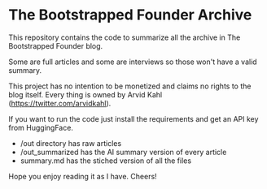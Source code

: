 # The Bootstrapped Founder Archive

This repository contains the code to summarize all the archive in The Bootstrapped Founder blog.

Some are full articles and some are interviews so those won't have a valid summary.

This project has no intention to be monetized and claims no rights to the blog itself. Every thing is owned by Arvid Kahl (https://twitter.com/arvidkahl).

If you want to run the code just install the requirements and get an API key from HuggingFace.

- /out directory has raw articles
- /out_summarized has the AI summary version of every article
- summary.md has the stiched version of all the files


Hope you enjoy reading it as I have. Cheers!